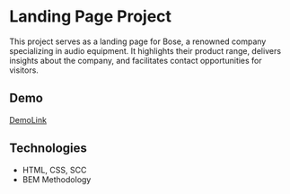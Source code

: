 # Landing Page Project
This project serves as a landing page for Bose, a renowned company specializing in audio equipment. It highlights their product range, delivers insights about the company, and facilitates contact opportunities for visitors.

## Demo
[DemoLink](https://valeriamyronets.github.io/layout_landing-page/)

## Technologies
- HTML, CSS, SCC
- BEM Methodology

